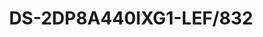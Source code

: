 ---
id: 8
title: "DS-2DP8A440IXG1-LEF/832"
subTitle: "32MP 360° Panoramic & PTZ Camera"
category: "Network Products"
imgCard: "/src/assets/images/ptzcamera/DS-2DP8A440IXG1-LEF832(F0)/DS-2DP8A440IXG1-LEF832(F0)-1.png"
imgAlt: "DS-2DP8A440IXG1-LEF/832"
thumbnails: [
  "/src/assets/images/ptzcamera/DS-2DP8A440IXG1-LEF832(F0)/DS-2DP8A440IXG1-LEF832(F0)-1.png"
]
features: [
  "32 MP resolution, up to 5520×2400 @30 fps for panoramic channels",
  "True 360° coverage with eight F1.0 lenses, no blind spots",
  "DarkFighter 2.0 technology for excellent low-light performance",
  "40× optical zoom and 16× digital zoom for close-up views",
  "Night vision up to 300 m IR distance",
  "One-click switch from panoramic to PTZ channel for detailed views",
  "Continuous manual, auto, and panorama tracking",
  "Automatic target switching",
  "Supports 7 alarm inputs, 2 alarm outputs, 1 audio input, and 1 audio output"
]
specifications: {
  camera: {
    Image_Sensor: "[Panoramic channel]: 1/1.8\" Progressive Scan CMOS; [PTZ channel]: 1/1.8\" Progressive Scan CMOS",
    Max_Resolution: "11040 × 3616",
    Min_Illumination: "[Panoramic channel] Color: 0.0005 Lux (F1.0, AGC ON), B/W: 0.0001 Lux (F1.0, AGC ON); [PTZ channel]: 0.0005 Lux (F1.2, AGC ON), B/W: 0.0001 Lux (F1.2, AGC ON), 0 Lux with IR",
    Shutter_Speed: "1 s to 1/30,000 s",
    Day_Night: "IR cut filter",
    Zoom: "[PTZ channel] 40× optical, 16× digital",
    Slow_Shutter: "Yes"
  },
  lens: {
    Focal_Length: "[Panoramic channel] 2 mm; [PTZ channel] 6 to 240 mm",
    FOV: "[Panoramic channel] Horizontal FOV 360°, Vertical FOV 110°; [PTZ channel] Horizontal FOV 56.6° to 1.8°, Vertical FOV 33.7° to 1.0°, Diagonal FOV 63.4° to 2.0°",
    Focus: "Auto, Semi-auto, Manual, Rapid focus",
    Aperture: "[Panoramic channel] Max. F1.0; [PTZ channel] Max. F1.2",
    Zoom_Speed: "[PTZ channel] Approx. 5.6 s"
  },
  video: {
    Main_Stream: "[Panoramic channel]: 50 Hz: 25 fps (5520×2400×2, 4096×1800×2, 3840×1680×2, 2784×1200×2); 60 Hz: 30 fps (5520×2400×2, 4096×1800×2, 3840×1680×2, 2784×1200×2); [PTZ channel]: 50 Hz: 25 fps (2560 × 1440, 1920 × 1080, 1280 × 960, 1280 × 720); 60 Hz: 30 fps (2560 × 1440, 1920 × 1080, 1280 × 960, 1280 × 720)",
    Sub_Stream: "[Panoramic channel]: 50 Hz: 25 fps (3072 × 1280, 1560 × 656, 704 × 320); 60 Hz: 30 fps (3072 × 1280, 1560 × 656, 704 × 320); [PTZ channel]: 50 Hz: 25 fps (704 × 576, 640 × 480, 352 × 288); 60 Hz: 30 fps (704 × 480, 640 × 480, 352 × 240)",
    Third_Stream: "[Panoramic channel]: No; [PTZ channel]: 50 Hz: 25 fps (1920 × 1080, 1280 × 960, 1280 × 720, 704 × 576, 640 × 480, 352 × 288); 60 Hz: 30 fps (1920 × 1080, 1280 × 960, 1280 × 720, 704 × 480, 640 × 480, 352 × 240)",
    Video_Compression: "Main stream: H.265+/H.265/H.264+/H.264; Sub-stream: H.265/H.264/MJPEG; Third stream: H.265/H.264/MJPEG"
  },
  audio: {
    Audio_Compression: "G.711alaw, G.711ulaw, G.722.1, G.726, MP2L2, AAC, PCM",
    Audio_Sampling_Rate: "PCM: 8 kHz, 16 kHz, 32 kHz, 48 kHz; MP2L2: 16 kHz, 32 kHz, 48 kHz; AAC: 16 kHz, 32 kHz, 48 kHz"
  }
}
---